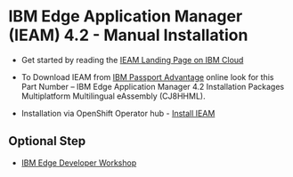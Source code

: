 # IBM Edge Application Manager (IEAM) 4.2 - Manual Installation

- Get started by reading the 
  [IEAM Landing Page on IBM Cloud](https://www.ibm.com/support/knowledgecenter/SSFKVV_4.2/kc_welcome_containers.html)

- To Download IEAM from 
  [IBM Passport Advantage](https://www.ibm.com/support/knowledgecenter/SSFKVV_4.2/hub/part_numbers.html?view=kc) online 
  look for this Part Number – IBM Edge Application Manager 4.2 Installation Packages Multiplatform Multilingual 
  eAssembly (CJ8HHML).

- Installation via OpenShift 
  Operator hub - [Install IEAM](https://www.ibm.com/support/knowledgecenter/SSFKVV_4.2/hub/online_installation.html)

## Optional Step

- [IBM Edge Developer Workshop](edge-workshop-developer.md)
